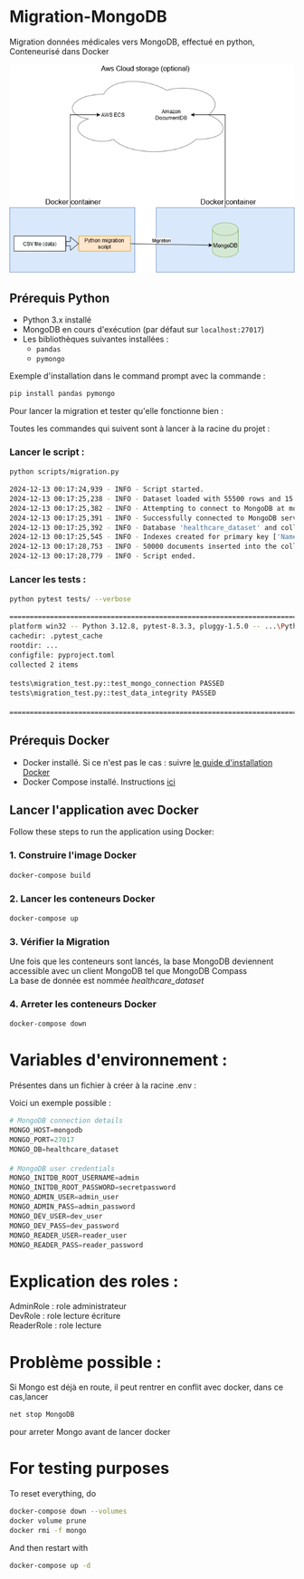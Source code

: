 # Migration-MongoDB
Migration données médicales vers MongoDB, effectué en python, Conteneurisé dans Docker

![MongoDB Migration Diagram](./images/Migr_MongoDB.png)


## Prérequis Python

- Python 3.x installé
- MongoDB en cours d'exécution (par défaut sur `localhost:27017`)
- Les bibliothèques suivantes installées :
  - `pandas`
  - `pymongo`

Exemple d'installation dans le command prompt avec la commande :

```bash
pip install pandas pymongo
```

Pour lancer la migration et tester qu'elle fonctionne bien :

Toutes les commandes qui suivent sont à lancer à la racine du projet :
### Lancer le script :
```bash
python scripts/migration.py
```
```bash
2024-12-13 00:17:24,939 - INFO - Script started.
2024-12-13 00:17:25,238 - INFO - Dataset loaded with 55500 rows and 15 columns.
2024-12-13 00:17:25,382 - INFO - Attempting to connect to MongoDB at mongodb://localhost:27017/
2024-12-13 00:17:25,391 - INFO - Successfully connected to MongoDB server.
2024-12-13 00:17:25,392 - INFO - Database 'healthcare_dataset' and collection 'healthcare' selected successfully.
2024-12-13 00:17:25,545 - INFO - Indexes created for primary key ['Name', 'Date_of_Admission'] and additional fields ['Medical_Condition', 'Doctor', 'Hospital'].
2024-12-13 00:17:28,753 - INFO - 50000 documents inserted into the collection.
2024-12-13 00:17:28,779 - INFO - Script ended.
```

### Lancer les tests :
```bash
python pytest tests/ --verbose
```
```bash
=========================================================================================================== test session starts ============================================================================================================
platform win32 -- Python 3.12.8, pytest-8.3.3, pluggy-1.5.0 -- ...\PythonSoftwareFoundation.Python.3.12_qbz5n2kfra8p0\python.exe
cachedir: .pytest_cache
rootdir: ...
configfile: pyproject.toml
collected 2 items

tests\migration_test.py::test_mongo_connection PASSED                                                                                                                                                                                 [ 50%]
tests\migration_test.py::test_data_integrity PASSED                                                                                                                                                                                   [100%]

============================================================================================================ 2 passed in 2.78s =============================================================================================================
```

## Prérequis Docker

- Docker installé. Si ce n'est pas le cas : suivre [le guide d'installation Docker](https://docs.docker.com/get-docker/)
- Docker Compose installé. Instructions [ici](https://docs.docker.com/compose/install/)

## Lancer l'application avec Docker

Follow these steps to run the application using Docker:

### 1. Construire l'image Docker 

```bash
docker-compose build
```

### 2. Lancer les conteneurs Docker

```bash
docker-compose up
```

### 3. Vérifier la Migration

Une fois que les conteneurs sont lancés, la base MongoDB deviennent accessible avec un client MongoDB tel que MongoDB Compass  
La base de donnée est nommée *healthcare_dataset*

### 4. Arreter les conteneurs Docker
```bash
docker-compose down
```


# Variables d'environnement :
Présentes dans un fichier à créer à la racine .env :

Voici un exemple possible :
```python
# MongoDB connection details
MONGO_HOST=mongodb
MONGO_PORT=27017
MONGO_DB=healthcare_dataset

# MongoDB user credentials
MONGO_INITDB_ROOT_USERNAME=admin
MONGO_INITDB_ROOT_PASSWORD=secretpassword
MONGO_ADMIN_USER=admin_user
MONGO_ADMIN_PASS=admin_password
MONGO_DEV_USER=dev_user
MONGO_DEV_PASS=dev_password
MONGO_READER_USER=reader_user
MONGO_READER_PASS=reader_password
```

# Explication des roles :
AdminRole : role administrateur  
DevRole : role lecture écriture  
ReaderRole : role lecture  

# Problème possible :
Si Mongo est déjà en route, il peut rentrer en conflit avec docker, dans ce cas,lancer 
```bash
net stop MongoDB
```
pour arreter Mongo avant de lancer docker


# For testing purposes

To reset everything, do
```bash
docker-compose down --volumes
docker volume prune
docker rmi -f mongo
```
And then restart with
```bash
docker-compose up -d
```